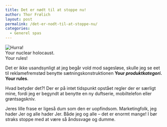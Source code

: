 ```yaml
---
title: Det er nødt til at stoppe nu!
author: Thor Frølich
layout: post
permalink: /det-er-nodt-til-at-stoppe-nu/
categories:
  - Generel spas
---
```

<div class="bitImage bitRight" style="width: 164px">
  <img src="http://www.abekat.net/images/nuke_01.gif" alt="Hurra!" /><br /> Your nuclear holocaust. Your rules!
</div>

Det er ikke usandsynligt at jeg begår vold mod sagesløse, skulle jeg se eet til reklamefremstød benytte sætningskonstruktionen **Your *produktkategori*. Your rules**.

Hvad betyder det?! Der er på intet tidspunkt opstået regler der er særligt mine, fordi jeg er begyndt at benytte en ny duftserie, mobiltelefon eller grøntsagskniv.

Jeres lille frase er ligeså dum som den er uopfindsom. Marketingfolk, jeg hader Jer og alle hader Jer. Både jeg og alle – det er enormt mange! I bør straks stoppe med at være så åndssvage og dumme.